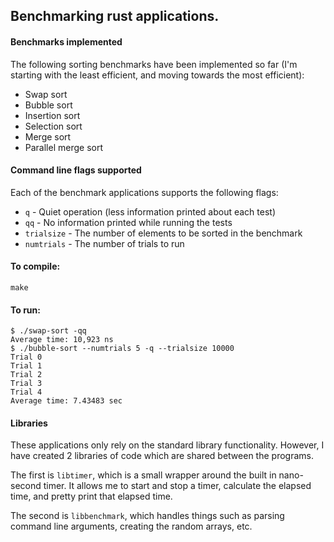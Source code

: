## Benchmarking rust applications.

#### Benchmarks implemented
The following sorting benchmarks have been implemented so far (I'm starting with the least efficient, and moving towards the most efficient):
* Swap sort
* Bubble sort
* Insertion sort
* Selection sort
* Merge sort
* Parallel merge sort

#### Command line flags supported
Each of the benchmark applications supports the following flags:
* `q` - Quiet operation (less information printed about each test)
* `qq` - No information printed while running the tests
* `trialsize` - The number of elements to be sorted in the benchmark
* `numtrials` - The number of trials to run

#### To compile:

    make

#### To run:

    $ ./swap-sort -qq
    Average time: 10,923 ns
    $ ./bubble-sort --numtrials 5 -q --trialsize 10000
    Trial 0
    Trial 1
    Trial 2
    Trial 3
    Trial 4
    Average time: 7.43483 sec

#### Libraries
These applications only rely on the standard library functionality.
However, I have created 2 libraries of code which are shared between the programs.

The first is `libtimer`, which is a small wrapper around the built in nano-second timer.
It allows me to start and stop a timer, calculate the elapsed time, and pretty print that elapsed time.

The second is `libbenchmark`, which handles things such as parsing command line arguments, creating the random arrays, etc.
